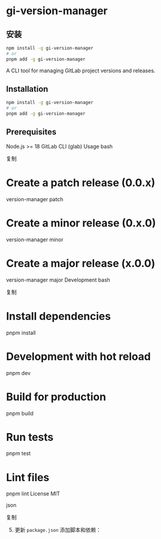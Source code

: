 # gi-version-manager

## 安装

```bash
npm install -g gi-version-manager
# or
pnpm add -g gi-version-manager
```

A CLI tool for managing GitLab project versions and releases.

## Installation

```bash
npm install -g gi-version-manager
# or
pnpm add -g gi-version-manager
```

## Prerequisites

Node.js >= 18
GitLab CLI (glab)
Usage
bash

复制

# Create a patch release (0.0.x)

version-manager patch

# Create a minor release (0.x.0)

version-manager minor

# Create a major release (x.0.0)

version-manager major
Development
bash

复制

# Install dependencies

pnpm install

# Development with hot reload

pnpm dev

# Build for production

pnpm build

# Run tests

pnpm test

# Lint files

pnpm lint
License
MIT

json

复制

5. 更新 `package.json` 添加脚本和依赖：
